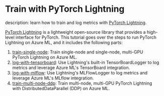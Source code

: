 # Train with PyTorch Lightning

description: learn how to train and log metrics with [PyTorch Lightning](https://github.com/PyTorchLightning/pytorch-lightning).

[PyTorch Lightning](https://github.com/PyTorchLightning/pytorch-lightning) is a lightweight open-source library that provides a high-level interface for PyTorch. This tutorial goes over the steps to run PyTorch Lightning on Azure ML, and it includes the following parts:

1. [train-single-node](1.train-single-node.ipynb): Train single-node and single-node, multi-GPU PyTorch Lightning on Azure ML.
2. [log-with-tensorboard](2.log-with-tensorboard.ipynb): Use Lightning's built-in TensorBoardLogger to log metrics and leverage Azure ML's TensorBoard integration.
3. [log-with-mlflow](3.log-with-mlflow.ipynb): Use Lightning's MLFlowLogger to log metrics and leverage Azure ML's MLflow integration.
4. [train-multi-node-ddp](4.train-multi-node-ddp.ipynb): Train multi-node, multi-GPU PyTorch Lightning with DistributedDataParallel (DDP) on Azure ML.